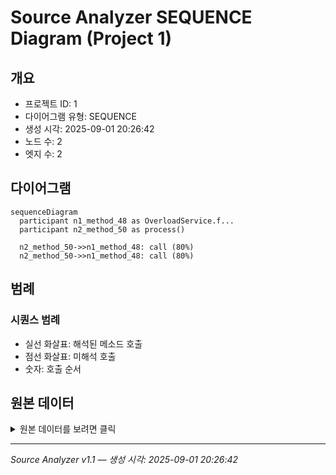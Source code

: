 # Source Analyzer SEQUENCE Diagram (Project 1)

## 개요
- 프로젝트 ID: 1
- 다이어그램 유형: SEQUENCE
- 생성 시각: 2025-09-01 20:26:42
- 노드 수: 2
- 엣지 수: 2

## 다이어그램

```mermaid
sequenceDiagram
  participant n1_method_48 as OverloadService.f...
  participant n2_method_50 as process()

  n2_method_50->>n1_method_48: call (80%)
  n2_method_50->>n1_method_48: call (80%)
```

## 범례

### 시퀀스 범례
- 실선 화살표: 해석된 메소드 호출
- 점선 화살표: 미해석 호출
- 숫자: 호출 순서

## 원본 데이터

<details>
<summary>원본 데이터를 보려면 클릭</summary>

노드 목록 (2)
```json
  method:50: process() (method)
  method:48: OverloadService.find() (method)
```

엣지 목록 (2)
```json
  method:50 -> method:48 (call)
  method:50 -> method:48 (call)
```

</details>

---
*Source Analyzer v1.1 — 생성 시각: 2025-09-01 20:26:42*
